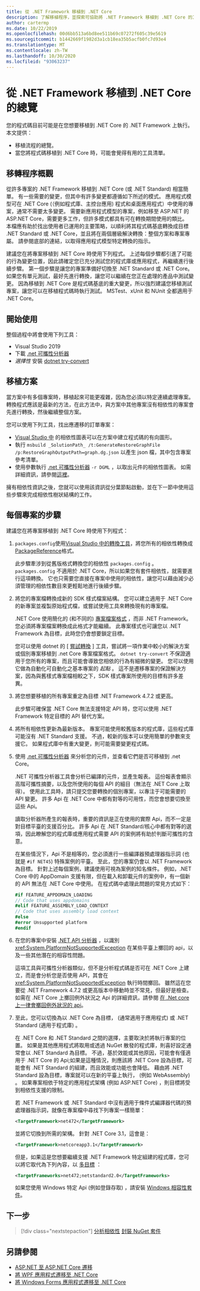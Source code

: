 ```yaml
---
title: 從 .NET Framework 移植到 .NET Core
description: 了解移植程序，並探索可協助將 .NET Framework 移植到 .NET Core 的工具。
author: cartermp
ms.date: 10/22/2019
ms.openlocfilehash: 00d6bb513a6bd8ee511b69c07272f605c39e5619
ms.sourcegitcommit: b1442669f1982d3a1cb18ea35b5acfb0fc7d93e4
ms.translationtype: MT
ms.contentlocale: zh-TW
ms.lasthandoff: 10/30/2020
ms.locfileid: "93063237"
---
```

# <a name="overview-of-porting-from-net-framework-to-net-core"></a>從 .NET Framework 移植到 .NET Core 的總覽

您的程式碼目前可能是在您想要移植到 .NET Core 的 .NET Framework 上執行。 本文提供：

* 移植流程的總覽。
* 當您將程式碼移植到 .NET Core 時，可能會覺得有用的工具清單。

## <a name="overview-of-the-porting-process"></a>移轉程序概觀

從許多專案的 .NET Framework 移植到 .NET Core (或 .NET Standard) 相當簡單。 有一些需要的變更，但其中有許多變更都遵循如下所述的模式。 應用程式模型可在 .NET Core (（例如程式庫、主控台應用) 程式和桌面應用程式）中使用的專案，通常不需要太多變更。 需要新應用程式模型的專案，例如移至 ASP.NET 的 ASP.NET Core，需要更多工作，但許多模式都具有可在轉換期間使用的類比。 本檔應有助於找出使用者已運用的主要策略，以順利將其程式碼基底轉換成目標 .NET Standard 或 .NET Core，並且將在兩個層級解決轉換：整個方案和專案專屬。 請參閱底部的連結，以取得應用程式模型特定轉換的指示。

建議您在將專案移植到 .NET Core 時使用下列程式。 上述每個步驟都引進了可能的行為變更位置，因此請確定您已充分測試您的程式庫或應用程式，再繼續進行後續步驟。 第一個步驟是讓您的專案準備好切換至 .NET Standard 或 .NET Core。 如果您有單元測試，最好先進行轉換，讓您可以繼續在您正在處理的產品中測試變更。 因為移植到 .NET Core 是程式碼基底的重大變更，所以強烈建議您移植測試專案，讓您可以在移植程式碼時執行測試。 MSTest、xUnit 和 NUnit 全都適用于 .NET Core。

## <a name="getting-started"></a>開始使用

整個過程中將會使用下列工具：

- Visual Studio 2019
- 下載 [.net 可攜性分析器](../../standard/analyzers/portability-analyzer.md)
- _選擇性_ 安裝 [dotnet try-convert](https://github.com/dotnet/try-convert)

## <a name="porting-a-solution"></a>移植方案

當方案中有多個專案時，移植起來可能更複雜，因為您必須以特定連續處理專案。 轉換程式應該是最新的方法，在此方法中，與方案中其他專案沒有相依性的專案會先進行轉換，然後繼續整個方案。

您可以使用下列工具，找出應遷移的訂單專案：

- [Visual Studio 中](/visualstudio/modeling/create-layer-diagrams-from-your-code) 的相依性圖表可以在方案中建立程式碼的有向圖形。
- 執行 `msbuild _SolutionPath_ /t:GenerateRestoreGraphFile /p:RestoreGraphOutputPath=graph.dg.json` 以產生 json 檔，其中包含專案參考清單。
- 使用參數執行 [.net 可攜性分析器](../../standard/analyzers/portability-analyzer.md) `-r DGML` ，以取出元件的相依性圖表。 如需詳細資訊，請參閱[這裡](../../standard/analyzers/portability-analyzer.md#solution-wide-view)。

擁有相依性資訊之後，您就可以使用該資訊從分葉節點啟動，並在下一節中使用這些步驟來完成相依性樹狀結構的工作。

## <a name="per-project-steps"></a>每個專案的步驟

建議您在將專案移植到 .NET Core 時使用下列程式：

1. `packages.config`使用[Visual Studio 中的轉換工具](/nuget/consume-packages/migrate-packages-config-to-package-reference)，將您所有的相依性轉換成[PackageReference](/nuget/consume-packages/package-references-in-project-files)格式。

   此步驟牽涉到從舊版格式轉換您的相依性 `packages.config` 。 `packages.config` 不適用於 .NET Core，所以如果您有套件相依性，就需要進行這項轉換。 它也只需要您直接在專案中使用的相依性，讓您可以藉由減少必須管理的相依性數目來更輕鬆地進行後續步驟。

1. 將您的專案檔轉換成新的 SDK 樣式檔案結構。 您可以建立適用于 .NET Core 的新專案並複製原始程式檔，或嘗試使用工具來轉換現有的專案檔。

   .NET Core 使用簡化的 (和不同的) [專案檔案格式](../tools/csproj.md) ，而非 .NET Framework。 您必須將專案檔案轉換成此格式才能繼續。 此專案樣式也可讓您以 .NET Framework 為目標，此時您仍會想要鎖定目標。

   您可以使用 dotnet 的 [ [嘗試轉換](https://github.com/dotnet/try-convert) ] 工具，嘗試將一項作業中較小的解決方案或個別專案移植到 .net Core 專案檔案格式。 `dotnet try-convert` 不保證適用于您所有的專案，而且可能會導致您相依的行為有細微的變更。 您可以使用它做為自動化可自動化之基本專案的 _起點_ 。 這不是遷移專案的保證解決方案，因為與舊樣式專案檔相較之下，SDK 樣式專案所使用的目標有許多差異。

1. 將您想要移植的所有專案重定為目標 .NET Framework 4.7.2 或更高。

   此步驟可確保當 .NET Core 無法支援特定 API 時，您可以使用 .NET Framework 特定目標的 API 替代方案。

1. 將所有相依性更新為最新版本。 專案可能使用較舊版本的程式庫，這些程式庫可能沒有 .NET Standard 支援。 不過，較新的版本可以使用簡單的參數來支援它。 如果程式庫中有重大變更，則可能需要變更程式碼。

1. 使用 [.net 可攜性分析器](../../standard/analyzers/portability-analyzer.md) 來分析您的元件，並查看它們是否可移植到 .net Core。

   .NET 可攜性分析器工具會分析已編譯的元件，並產生報表。 這份報表會顯示高階可攜性摘要，以及您所使用的每個 API 的細目（無法在 .NET Core 上取得）。 使用此工具時，請只提交您要轉換的個別專案，以專注于可能需要的 API 變更。 許多 Api 在 .NET Core 中都有對等的可用性，而您會想要切換至這些 Api。

   讀取分析器所產生的報表時，重要的資訊是正在使用的實際 Api，而不一定是對目標平臺的支援百分比。 許多 Api 在 .NET Standard/核心中都有對等的選項，因此瞭解您的程式庫或應用程式需要 API 的案例將有助於判斷可攜性的含意。

   在某些情況下，Api 不是相等的，您必須進行一些編譯器預處理器指示詞 (也就是 `#if NET45`) 特殊案例的平臺。 至此，您的專案仍會以 .NET Framework 為目標。 針對上述每個案例，建議使用可視為案例的知名條件。  例如，.NET Core 中的 AppDomain 支援有限，但在載入和卸載元件的案例中，有一個新的 API 無法在 .NET Core 中使用。 在程式碼中處理此問題的常見方式如下：

   ```csharp
   #if FEATURE_APPDOMAIN_LOADING
   // Code that uses appdomains
   #elif FEATURE_ASSEMBLY_LOAD_CONTEXT
   // Code that uses assembly load context
   #else
   #error Unsupported platform
   #endif
   ```

1. 在您的專案中安裝 [.NET API 分析器](../../standard/analyzers/api-analyzer.md) ，以識別 <xref:System.PlatformNotSupportedException> 在某些平臺上擲回的 api，以及一些其他潛在的相容性問題。

   這項工具與可攜性分析器類似，但不是分析程式碼是否可在 .NET Core 上建立，而是會分析您是否使用 API，其會在 <xref:System.PlatformNotSupportedException> 執行時間擲回。 雖然這在您要從 .NET Framework 4.7.2 或更高版本中移動時並不常見，但最好是檢查。 如需在 .NET Core 上擲回例外狀況之 Api 的詳細資訊，請參閱 [在 .Net core 上一律會擲回例外狀況的 api](../compatibility/unsupported-apis.md)。

1. 至此，您可以切換為以 .NET Core 為目標， (通常適用于應用程式) 或 .NET Standard (適用于程式庫) 。

   在 .NET Core 和 .NET Standard 之間的選擇，主要取決於將執行專案的位置。 如果是其他應用程式將取用或透過 NuGet 散發的程式庫，則喜好設定通常會以 .NET Standard 為目標。 不過，基於效能或其他原因，可能會有僅適用于 .NET Core 的 Api;如果是這種情況，則應該將 .NET Core 設為目標，可能會有 .NET Standard 的組建，而且效能或功能也會降低。 藉由將 .NET Standard 設為目標，專案就可以在新的平臺上執行， (例如 WebAssembly) 。 如果專案相依于特定的應用程式架構 (例如 ASP.NET Core) ，則目標將受到相依性支援的限制。

   若 .NET Framework 或 .NET Standard 中沒有適用于條件式編譯器代碼的預處理器指示詞，就像在專案檔中尋找下列專案一樣簡單：

   ```xml
   <TargetFramework>net472</TargetFramework>
   ```

   並將它切換到所需的架構。 針對 .NET Core 3.1，這會是：

   ```xml
   <TargetFramework>netcoreapp3.1</TargetFramework>
   ```

   但是，如果這是您想要繼續支援 .NET Framework 特定組建的程式庫，您可以將它取代為下列內容，以 [多目標](../../standard/library-guidance/cross-platform-targeting.md) ：

   ```xml
   <TargetFrameworks>net472;netstandard2.0</TargetFrameworks>
   ```

   如果您使用 Windows 特定 Api (例如登錄存取) ，請安裝 [Windows 相容性套件](./windows-compat-pack.md)。

## <a name="next-steps"></a>下一步

> [!div class="nextstepaction"]
> [分析相依性](third-party-deps.md) 
> [封裝 NuGet 套件](../deploying/creating-nuget-packages.md)

## <a name="see-also"></a>另請參閱

- [ASP.NET 至 ASP.NET Core 遷移](/aspnet/core/migration/proper-to-2x)
- [將 WPF 應用程式遷移至 .NET Core](/dotnet/desktop/wpf/migration/convert-project-from-net-framework)
- [將 Windows Forms 應用程式遷移至 .NET Core](winforms.md)
